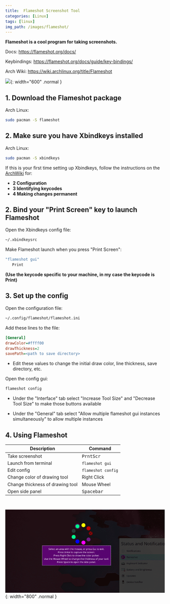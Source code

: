 ```yaml
---
title:  Flameshot Screenshot Tool
categories: [Linux]
tags: [linux]
img_path: /images/flameshot/
---
```


**Flameshot is a cool program for taking screenshots.**

Docs: <https://flameshot.org/docs/>

Keybindings: <https://flameshot.org/docs/guide/key-bindings/>

Arch Wiki: <https://wiki.archlinux.org/title/Flameshot>

![](flameshot-hero.jpg){: width="600" .normal }

## 1. Download the Flameshot package

Arch Linux:
```sh
sudo pacman -S flameshot
```
## 2. Make sure you have Xbindkeys installed

Arch Linux:
```sh
sudo pacman -S xbindkeys
```

If this is your first time setting up Xbindkeys, follow the instructions on the <a href="https://wiki.archlinux.org/title/Xbindkeys" target="_blank">ArchWiki</a> for:
- **2 Configuration**
- **3 Identifying keycodes**
- **4 Making changes permanent**

## 2. Bind your "Print Screen" key to launch Flameshot 

Open the Xbindkeys config file:

```sh
~/.xbindkeysrc
```
Make Flameshot launch when you press "Print Screen":

```sh
"flameshot gui"
   Print
```
**(Use the keycode specific to your machine, in my case the keycode is Print)**

## 3. Set up the config

Open the configuration file:

```sh
~/.config/flameshot/flameshot.ini
```

Add these lines to the file:

```ini
[General]
drawColor=#ffff00
drawThickness=2
savePath=<path to save directory>
```
- Edit these values to change the initial draw color, line thickness, save directory, etc.

Open the config gui:

```sh
flameshot config
```
- Under the "Interface" tab select "Increase Tool Size" and "Decrease Tool Size" to make those buttons available

- Under the "General" tab select "Allow multiple flameshot gui instances simultaneously" to allow multiple instances

## 4. Using Flameshot

| Description | Command |
| ----------- | ----------- |
| Take screenshot | <kbd>PrntScr</kbd> |
| Launch from terminal | `flameshot gui` |
| Edit config | `flameshot config` |
| Change color of drawing tool | Right Click |
| Change thickness of drawing tool | Mouse Wheel |
| Open side panel | <kbd>Spacebar</kbd> |

<br>

![](/images/flameshot/flameshot-color.png){: width="800" .normal }

